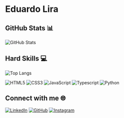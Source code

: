 # Eduardo Lira

## GitHub Stats 📊

![GitHub Stats](https://github-readme-stats.vercel.app/api?username=EduardoMLira&theme=transparent&bg_color=000&border_color=30A3DC&show_icons=true&icon_color=30A3DC&title_color=E94D5F&text_color=FFF)

## Hard Skills 💻

![Top Langs](https://github-readme-stats-git-masterrstaa-rickstaa.vercel.app/api/top-langs/?username=EduardoMLira&bg_color=000&border_color=30A3DC&title_color=E94D5F&text_color=FFF)

![HTML5](https://img.shields.io/badge/HTML5-000?style=for-the-badge&logo=html5)
![CSS3](https://img.shields.io/badge/CSS3-000?style=for-the-badge&logo=css3&logoColor=264CE4)
![JavaScript](https://img.shields.io/badge/JavaScript-000?style=for-the-badge&logo=javascript)
![Typescript](https://img.shields.io/badge/Python-000?style=for-the-badge&logo=typescript)
![Python](https://img.shields.io/badge/Python-000?style=for-the-badge&logo=Python)

## Connect with me 🌐

[![LinkedIn](https://img.shields.io/badge/LinkedIn-blue?style=for-the-badge&logo=linkedin)](https://www.linkedin.com/in/eduardo-marques-lira/)
[![GitHub](https://img.shields.io/badge/GitHub-black?style=for-the-badge&logo=github)](https://github.com/EduardoMLira)
[![Instagram](https://img.shields.io/badge/Instagram-purple?style=for-the-badge&logo=instagram)](https://www.instagram.com/lira_duds/)

